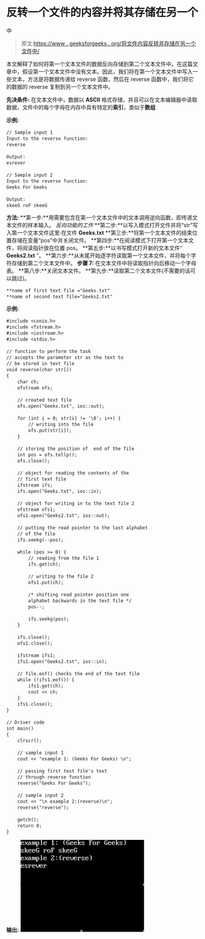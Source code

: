 # 反转一个文件的内容并将其存储在另一个

中

> 原文:[https://www . geeksforgeeks . org/将文件内容反转并存储在另一个文件中/](https://www.geeksforgeeks.org/reverse-the-content-of-a-file-and-store-it-in-another/)

本文解释了如何将第一个文本文件的数据反向存储到第二个文本文件中。在这篇文章中，假设第一个文本文件中没有文本。因此，我们将在第一个文本文件中写入一些文本，方法是将数据传递给 reverse 函数，然后在 reverse 函数中，我们将它的数据的 reverse 复制到另一个文本文件中。

**先决条件:**
在文本文件中，数据以 **ASCII** 格式存储，并且可以在文本编辑器中读取数据，文件中的每个字母在内存中具有特定的**索引**，类似于**数组**

**示例:**

```
// Sample input 1 
Input to the reverse function:
reverse

Output:
esrever

// Sample input 2
Input to the reverse function:  
Geeks For Geeks

Output:
skeeG roF skeeG

```

**方法:**
**第一步:**用需要包含在第一个文本文件中的文本调用逆向函数，即传递文本文件的样本输入。
*反向功能的工作*
**第二步:**以写入模式打开文件并将“str”写入第一个文本文件这里:在文件 **Geeks.txt**
**第三步:**将第一个文本文件的结束位置存储在变量“pos”中并关闭文件。
**第四步:**在阅读模式下打开第一个文本文件，将阅读指针放在位置 pos。
**第五步:**以书写模式打开新的文本文件“ **Geeks2.txt** ”。
**第六步:**从末尾开始逐字符读取第一个文本文件，并将每个字符存储到第二个文本文件中。
**步骤 7:** 在文本文件中将读取指针向后移动一个字母表。
**第八步:**关闭文本文件。
**第九步:**读取第二个文本文件(不需要的话可以跳过)。

```
**name of first text file ="Geeks.txt"
**name of second text file="Geeks2.txt"

```

**示例:**

```
#include <conio.h>
#include <fstream.h>
#include <iostream.h>
#include <stdio.h>

// function to perform the task
// accepts the parameter str as the text to
// be stored in text file
void reverse(char str[])
{
    char ch;
    ofstream ofs;

    // created text file
    ofs.open("Geeks.txt", ios::out);

    for (int i = 0; str[i] != '\0'; i++) {
        // writing into the file
        ofs.put(str[i]);
    }

    // storing the position of  end of the file
    int pos = ofs.tellp();
    ofs.close();

    // object for reading the contents of the
    // first text file
    ifstream ifs;
    ifs.open("Geeks.txt", ios::in);

    // object for writing in to the text file 2
    ofstream ofs1;
    ofs1.open("Geeks2.txt", ios::out);

    // putting the read pointer to the last alphabet
    // of the file
    ifs.seekg(--pos);

    while (pos >= 0) {
        // reading from the file 1
        ifs.get(ch);

        // writing to the file 2
        ofs1.put(ch);

        /* shifting read pointer position one 
        alphabet backwards in the text file */
        pos--;

        ifs.seekg(pos);
    }

    ifs.close();
    ofs1.close();

    ifstream ifs1;
    ifs1.open("Geeks2.txt", ios::in);

    // file.eof() checks the end of the text file
    while (!ifs1.eof()) {
        ifs1.get(ch);
        cout << ch;
    }
    ifs1.close();
}

// Driver code
int main()
{
    clrscr();

    // sample input 1
    cout << "example 1: (Geeks For Geeks) \n";

    // passing first text file's text
    // through reverse function
    reverse("Geeks For Geeks");

    // sample input 2
    cout << "\n example 2:(reverse)\n";
    reverse("reverse");

    getch();
    return 0;
}
```

**输出:**
![](img/1d94866f570632d4251fc58a121b30c6.png)